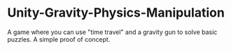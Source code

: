 # Unity-Gravity-Physics-Manipulation
A game where you can use "time travel" and a gravity gun to solve basic puzzles. A simple proof of concept.
